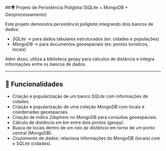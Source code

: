 ##🌍 Projeto de Persistência Poliglota (SQLite + MongoDB + Geoprocessamento)

Este projeto demonstra *persistência poliglota* integrando dois bancos de dados:
- *SQLite* → para dados tabulares estruturados (ex: cidades e populações)
- *MongoDB* → para documentos geoespaciais (ex: pontos turísticos, locais)

Além disso, utiliza a biblioteca *geopy* para cálculos de distância e integra informações entre os bancos de dados.

---

## 🚀 Funcionalidades

- Criação e popularização de um banco *SQLite* com informações de cidades.
- Criação e popularização de uma coleção *MongoDB* com locais e coordenadas geoespaciais.
- Criação de *índice 2dsphere* no MongoDB para consultas geoespaciais.
- Cálculo de *distância em km* entre dois pontos (geopy).
- Busca de locais dentro de um *raio de distância* em torno de um ponto central (MongoDB).
- *Cruzamento de dados*: relaciona informações do MongoDB (locais) com o SQLite (cidades).
